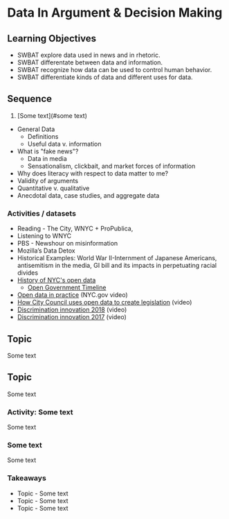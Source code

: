 # Data In Argument & Decision Making

## Learning Objectives

* SWBAT explore data used in news and in rhetoric.
* SWBAT differentate between data and information.
* SWBAT recognize how data can be used to control human behavior.
* SWBAT differentiate kinds of data and different uses for data.

## Sequence

1. [Some text](#some text)

- General Data 
	- Definitions
	- Useful data v. information
- What is "fake news"? 
	- Data in media
	- Sensationalism, clickbait, and market forces of information
- Why does literacy with respect to data matter to me?
- Validity of arguments
- Quantitative v. qualitative
- Anecdotal data, case studies, and aggregate data

### Activities / datasets

- Reading - The City, WNYC + ProPublica, 
- Listening to WNYC 
- PBS - Newshour on misinformation 
- Mozilla’s Data Detox
- Historical Examples: World War II-Internment of Japanese Americans, antisemitism in the media, GI bill and its impacts in perpetuating racial divides
- [History of NYC's open data](https://datasmart.ash.harvard.edu/news/article/new-york-city-open-data-a-brief-history-991)
	- [Open Government Timeline](http://www.opengovtimeline.com/)
- [Open data in practice](https://www.youtube.com/watch?v=l4undH4y0Ws) (NYC.gov video)
- [How City Council uses open data to create legislation](https://www.youtube.com/watch?v=mrVevDEFan8&list=PLgCe1KzF20iwjeJDnI4l9OxDZKEsA6R6l&index=4) (video)
- [Discrimination innovation 2018](https://www.youtube.com/watch?v=dSeCV5Tad7I&list=PLgCe1KzF20ix9S_6L41iCChJDv20MX4fu&index=16) (video)
- [Discrimination innovation 2017](https://www.youtube.com/watch?v=9U1Ka5DJXTU&list=PLgCe1KzF20ixjsDCjbyFMgdgwv_3yBHmf&index=17) (video)


## Topic

Some text

## Topic

Some text

### Activity: Some text

Some text

### Some text

Some text

### Takeaways

* Topic - Some text
* Topic - Some text
* Topic - Some text
